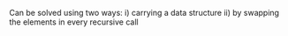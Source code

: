 Can be solved using two ways:
i) carrying a data structure
ii) by swapping the elements in every recursive call
​